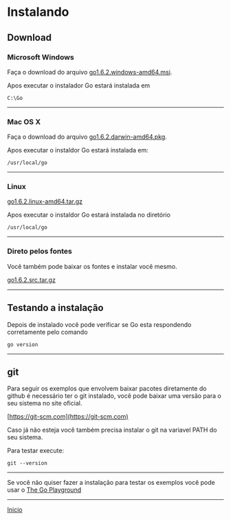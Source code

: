 # Instalando

## Download

### Microsoft Windows
Faça o download do arquivo [go1.6.2.windows-amd64.msi](https://storage.googleapis.com/golang/go1.6.2.windows-amd64.msi).

Apos executar o instalador Go estará instalada em

```
C:\Go
```
---
### Mac OS X
Faça o download do arquivo [go1.6.2.darwin-amd64.pkg](https://storage.googleapis.com/golang/go1.6.2.darwin-amd64.pkg).

Apos executar o instaldor Go estará instalada em:

```
/usr/local/go
```
---
### Linux
[go1.6.2.linux-amd64.tar.gz](https://storage.googleapis.com/golang/go1.6.2.linux-amd64.tar.gz)

Apos executar o instaldor Go estará instalada no diretório

```
/usr/local/go
```
---
### Direto pelos fontes
Você também pode baixar os fontes e instalar você mesmo.

[go1.6.2.src.tar.gz](https://storage.googleapis.com/golang/go1.6.2.src.tar.gz)


---
## Testando a instalação

Depois de instalado você pode verificar se Go esta respondendo corretamente pelo comando

```
go version
```

---
## git

Para seguir os exemplos que envolvem baixar pacotes diretamente do github é necessário ter o git instalado, você pode baixar uma versão para o seu sistema no site oficial.

[https://git-scm.com](https://git-scm.com)

Caso já não esteja você também precisa instalar o git na variavel PATH do seu sistema.

Para testar execute:

```
git --version
```

---
Se você não quiser fazer a instalação para testar os exemplos você pode usar o [The Go Playground](https://play.golang.org)



---
[Inicio](README.md)

